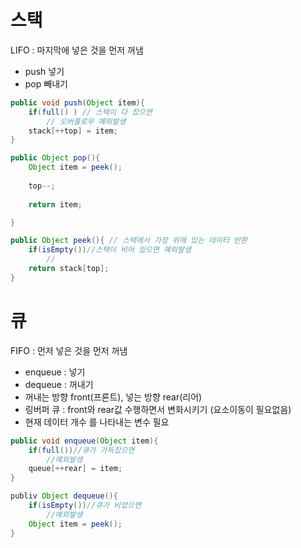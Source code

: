 # 스택

LIFO :  마지막에 넣은 것을 먼저 꺼냄

- push 넣기
- pop 빼내기

```java
public void push(Object item){
    if(full() ) // 스택이 다 찼으면
        // 오버플로우 예외발생
    stack[++top] = item;
}
```

```java
public Object pop(){
    Object item = peek();
    
    top--;
    
    return item;

}
```

```java
public Object peek(){ // 스택에서 가장 위에 있는 데이터 반환
    if(isEmpty())//스택이 비어 있으면 예외발생
        //
    return stack[top];
}
```





# 큐

FIFO : 먼저 넣은 것을 먼저 꺼냄

- enqueue : 넣기
- dequeue : 꺼내기
- 꺼내는 방향 front(프론트), 넣는 방향 rear(리어)
- 링버퍼 큐 : front와 rear값 수행하면서 변화시키기 (요소이동이 필요없음)
- 현재 데이터 개수 를 나타내는 변수 필요

```java
public void enqueue(Object item){
    if(full())//큐가 가득찼으면
        //예외발생
    queue[++rear] = item;
}
```

```java
publiv Object dequeue(){
    if(isEmpty())//큐가 비었으면
        //예외발생
    Object item = peek();
}
```

